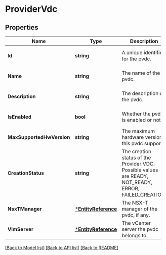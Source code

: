 # ProviderVdc

## Properties
Name | Type | Description | Notes
------------ | ------------- | ------------- | -------------
**Id** | **string** | A unique identifier for the pvdc. | [optional] [default to null]
**Name** | **string** | The name of the pvdc. | [optional] [default to null]
**Description** | **string** | The description of the pvdc. | [optional] [default to null]
**IsEnabled** | **bool** | Whether the pvdc is enabled or not. | [optional] [default to null]
**MaxSupportedHwVersion** | **string** | The maximum hardware version this pvdc supports. | [optional] [default to null]
**CreationStatus** | **string** | The creation status of the Provider VDC. Possible values are READY, NOT_READY, ERROR, FAILED_CREATION. | [optional] [default to null]
**NsxTManager** | [***EntityReference**](EntityReference.md) | The NSX-T manager of the pvdc, if any. | [optional] [default to null]
**VimServer** | [***EntityReference**](EntityReference.md) | The vCenter server the pvdc belongs to. | [optional] [default to null]

[[Back to Model list]](../README.md#documentation-for-models) [[Back to API list]](../README.md#documentation-for-api-endpoints) [[Back to README]](../README.md)


